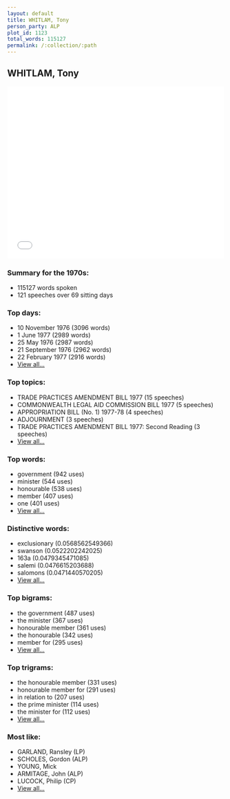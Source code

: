 ```yaml
---
layout: default
title: WHITLAM, Tony
person_party: ALP
plot_id: 1123
total_words: 115127
permalink: /:collection/:path
---
```


## WHITLAM, Tony

<iframe width="100%" height="400" frameborder="0" scrolling="no" src="//plot.ly/~wragge/1123.embed"></iframe>


### Summary for the 1970s:

* 115127 words spoken
* 121 speeches over 69 sitting days


### Top days:

* 10 November 1976 (3096 words)
* 1 June 1977 (2989 words)
* 25 May 1976 (2987 words)
* 21 September 1976 (2962 words)
* 22 February 1977 (2916 words)
* [View all...](days/)


### Top topics:

* TRADE PRACTICES AMENDMENT BILL 1977 (15 speeches)
* COMMONWEALTH LEGAL AID COMMISSION BILL 1977 (5 speeches)
* APPROPRIATION BILL (No. 1) 1977-78 (4 speeches)
* ADJOURNMENT (3 speeches)
* TRADE PRACTICES AMENDMENT BILL 1977: Second Reading (3 speeches)
* [View all...](topics/)


### Top words:

* government (942 uses)
* minister (544 uses)
* honourable (538 uses)
* member (407 uses)
* one (401 uses)
* [View all...](words/)


### Distinctive words:

* exclusionary (0.0568562549366)
* swanson (0.0522202242025)
* 163a (0.0479345471085)
* salemi (0.0476615203688)
* salomons (0.0471440570205)
* [View all...](sig_words/)


### Top bigrams:

* the government (487 uses)
* the minister (367 uses)
* honourable member (361 uses)
* the honourable (342 uses)
* member for (295 uses)
* [View all...](bigrams/)


### Top trigrams:

* the honourable member (331 uses)
* honourable member for (291 uses)
* in relation to (207 uses)
* the prime minister (114 uses)
* the minister for (112 uses)
* [View all...](trigrams/)


### Most like:

* GARLAND, Ransley (LP)
* SCHOLES, Gordon (ALP)
* YOUNG, Mick 
* ARMITAGE, John (ALP)
* LUCOCK, Philip (CP)
* [View all...](similarities/)
